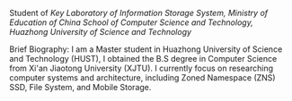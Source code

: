 
Student of *Key Laboratory of Information Storage System, Ministry of Education of China*
*School of Computer Science and Technology, Huazhong University of Science and Technology*

Brief Biography: I am a Master student in Huazhong University of Science and Technology (HUST), I obtained the B.S degree in Computer Science from Xi'an Jiaotong University (XJTU). I currently focus on researching computer systems and architecture, including Zoned Namespace (ZNS) SSD, File System, and Mobile Storage.

<!--
**realcedriccheng/realcedriccheng** is a ✨ _special_ ✨ repository because its `README.md` (this file) appears on your GitHub profile.

Here are some ideas to get you started:

- 🔭 I’m currently working on ...
- 🌱 I’m currently learning ...
- 👯 I’m looking to collaborate on ...
- 🤔 I’m looking for help with ...
- 💬 Ask me about ...
- 📫 How to reach me: ...
- 😄 Pronouns: ...
- ⚡ Fun fact: ...
-->

